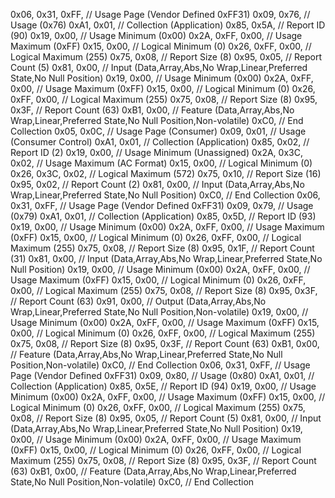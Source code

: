 0x06, 0x31, 0xFF,  // Usage Page (Vendor Defined 0xFF31)
0x09, 0x76,        // Usage (0x76)
0xA1, 0x01,        // Collection (Application)
0x85, 0x5A,        //   Report ID (90)
0x19, 0x00,        //   Usage Minimum (0x00)
0x2A, 0xFF, 0x00,  //   Usage Maximum (0xFF)
0x15, 0x00,        //   Logical Minimum (0)
0x26, 0xFF, 0x00,  //   Logical Maximum (255)
0x75, 0x08,        //   Report Size (8)
0x95, 0x05,        //   Report Count (5)
0x81, 0x00,        //   Input (Data,Array,Abs,No Wrap,Linear,Preferred State,No Null Position)
0x19, 0x00,        //   Usage Minimum (0x00)
0x2A, 0xFF, 0x00,  //   Usage Maximum (0xFF)
0x15, 0x00,        //   Logical Minimum (0)
0x26, 0xFF, 0x00,  //   Logical Maximum (255)
0x75, 0x08,        //   Report Size (8)
0x95, 0x3F,        //   Report Count (63)
0xB1, 0x00,        //   Feature (Data,Array,Abs,No Wrap,Linear,Preferred State,No Null Position,Non-volatile)
0xC0,              // End Collection
0x05, 0x0C,        // Usage Page (Consumer)
0x09, 0x01,        // Usage (Consumer Control)
0xA1, 0x01,        // Collection (Application)
0x85, 0x02,        //   Report ID (2)
0x19, 0x00,        //   Usage Minimum (Unassigned)
0x2A, 0x3C, 0x02,  //   Usage Maximum (AC Format)
0x15, 0x00,        //   Logical Minimum (0)
0x26, 0x3C, 0x02,  //   Logical Maximum (572)
0x75, 0x10,        //   Report Size (16)
0x95, 0x02,        //   Report Count (2)
0x81, 0x00,        //   Input (Data,Array,Abs,No Wrap,Linear,Preferred State,No Null Position)
0xC0,              // End Collection
0x06, 0x31, 0xFF,  // Usage Page (Vendor Defined 0xFF31)
0x09, 0x79,        // Usage (0x79)
0xA1, 0x01,        // Collection (Application)
0x85, 0x5D,        //   Report ID (93)
0x19, 0x00,        //   Usage Minimum (0x00)
0x2A, 0xFF, 0x00,  //   Usage Maximum (0xFF)
0x15, 0x00,        //   Logical Minimum (0)
0x26, 0xFF, 0x00,  //   Logical Maximum (255)
0x75, 0x08,        //   Report Size (8)
0x95, 0x1F,        //   Report Count (31)
0x81, 0x00,        //   Input (Data,Array,Abs,No Wrap,Linear,Preferred State,No Null Position)
0x19, 0x00,        //   Usage Minimum (0x00)
0x2A, 0xFF, 0x00,  //   Usage Maximum (0xFF)
0x15, 0x00,        //   Logical Minimum (0)
0x26, 0xFF, 0x00,  //   Logical Maximum (255)
0x75, 0x08,        //   Report Size (8)
0x95, 0x3F,        //   Report Count (63)
0x91, 0x00,        //   Output (Data,Array,Abs,No Wrap,Linear,Preferred State,No Null Position,Non-volatile)
0x19, 0x00,        //   Usage Minimum (0x00)
0x2A, 0xFF, 0x00,  //   Usage Maximum (0xFF)
0x15, 0x00,        //   Logical Minimum (0)
0x26, 0xFF, 0x00,  //   Logical Maximum (255)
0x75, 0x08,        //   Report Size (8)
0x95, 0x3F,        //   Report Count (63)
0xB1, 0x00,        //   Feature (Data,Array,Abs,No Wrap,Linear,Preferred State,No Null Position,Non-volatile)
0xC0,              // End Collection
0x06, 0x31, 0xFF,  // Usage Page (Vendor Defined 0xFF31)
0x09, 0x80,        // Usage (0x80)
0xA1, 0x01,        // Collection (Application)
0x85, 0x5E,        //   Report ID (94)
0x19, 0x00,        //   Usage Minimum (0x00)
0x2A, 0xFF, 0x00,  //   Usage Maximum (0xFF)
0x15, 0x00,        //   Logical Minimum (0)
0x26, 0xFF, 0x00,  //   Logical Maximum (255)
0x75, 0x08,        //   Report Size (8)
0x95, 0x05,        //   Report Count (5)
0x81, 0x00,        //   Input (Data,Array,Abs,No Wrap,Linear,Preferred State,No Null Position)
0x19, 0x00,        //   Usage Minimum (0x00)
0x2A, 0xFF, 0x00,  //   Usage Maximum (0xFF)
0x15, 0x00,        //   Logical Minimum (0)
0x26, 0xFF, 0x00,  //   Logical Maximum (255)
0x75, 0x08,        //   Report Size (8)
0x95, 0x3F,        //   Report Count (63)
0xB1, 0x00,        //   Feature (Data,Array,Abs,No Wrap,Linear,Preferred State,No Null Position,Non-volatile)
0xC0,              // End Collection

